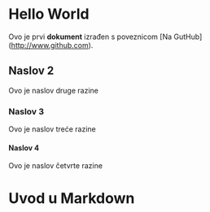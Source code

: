 # Hello World
Ovo je prvi **dokument** izrađen s poveznicom [Na GutHub] (http://www.github.com).

## Naslov 2
Ovo je naslov druge razine

### Naslov 3
Ovo je naslov treće razine

#### Naslov 4
Ovo je naslov četvrte razine

# Uvod u Markdown
